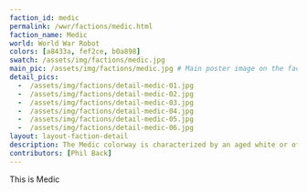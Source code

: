 ```yaml
---
faction_id: medic
permalink: /wwr/factions/medic.html
faction_name: Medic
world: World War Robot
colors: [a8433a, fef2ce, b0a898]
swatch: /assets/img/factions/medic.jpg 
main_pic: /assets/img/factions/medic.jpg # Main poster image on the faction page
detail_pics:
  -  /assets/img/factions/detail-medic-01.jpg    
  -  /assets/img/factions/detail-medic-02.jpg
  -  /assets/img/factions/detail-medic-03.jpg 
  -  /assets/img/factions/detail-medic-04.jpg 
  -  /assets/img/factions/detail-medic-05.jpg 
  -  /assets/img/factions/detail-medic-06.jpg 
layout: layout-faction-detail
description: The Medic colorway is characterized by an aged white or off-white base with bold red accents. The red "+" symbol is the iconic mark for this faction.
contributors: [Phil Back]
---
```

This is Medic